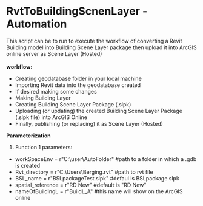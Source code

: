 # RvtToBuildingScnenLayer - Automation
This script can be to run to execute the workflow of converting a Revit Building model into Building Scene Layer package then upload it into ArcGIS online server as Scene Layer (Hosted) <br/>
<br/>
**workflow:**
* Creating geodatabase folder in your local machine
* Importing Revit data into the geodatabase created
* If desired making some changes
* Making Building Layer
* Creating Building Scene Layer Package (.slpk)
* Uploading (or updating) the created Building Scene Layer Package (.slpk file) into ArcGIS Online
* Finally, publishing (or replacing) it as Scene Layer (Hosted) 

**Parameterization**
1. Function 1 parameters:
* workSpaceEnv      = r"C:\user\AutoFolder"   #path to a folder in which a .gdb is created
* Rvt_directory     = r"C:\Users\Berging.rvt" #path to rvt file 
* BSL_name          = r"BSLpackageTest.slpk"  #defaul is BSLpackage.slpk
* spatial_reference = r"RD New"               #default is "RD New"
* nameOfBuildingL   = r"BuildL_A"             #this name will show on the ArcGIS online 
